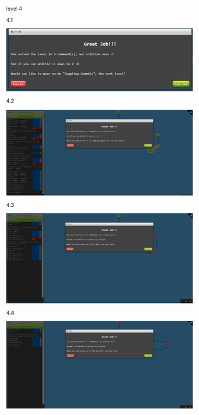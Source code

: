 level 4 

4.1

![alt text](image-11.png)

4.2 

![alt text](image-12.png)

4.3

![alt text](image-13.png)

4.4

![alt text](image-14.png)
